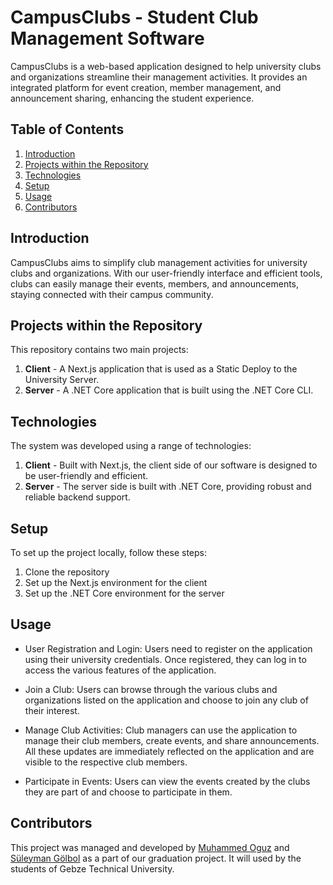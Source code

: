 # CampusClubs - Student Club Management Software

CampusClubs is a web-based application designed to help university clubs and organizations streamline their management activities. It provides an integrated platform for event creation, member management, and announcement sharing, enhancing the student experience.

## Table of Contents

1. [Introduction](#introduction)
2. [Projects within the Repository](#projects-within-the-repository)
3. [Technologies](#technologies)
4. [Setup](#setup)
5. [Usage](#usage)
6. [Contributors](#contributors)

## Introduction

CampusClubs aims to simplify club management activities for university clubs and organizations. With our user-friendly interface and efficient tools, clubs can easily manage their events, members, and announcements, staying connected with their campus community.

## Projects within the Repository

This repository contains two main projects:

1. **Client** - A Next.js application that is used as a Static Deploy to the University Server.
2. **Server** - A .NET Core application that is built using the .NET Core CLI.

## Technologies

The system was developed using a range of technologies:

1. **Client** - Built with Next.js, the client side of our software is designed to be user-friendly and efficient.
2. **Server** - The server side is built with .NET Core, providing robust and reliable backend support.

## Setup

To set up the project locally, follow these steps:

1. Clone the repository
2. Set up the Next.js environment for the client
3. Set up the .NET Core environment for the server

## Usage

- User Registration and Login: Users need to register on the application using their university credentials. Once registered, they can log in to access the various features of the application.
- Join a Club: Users can browse through the various clubs and organizations listed on the application and choose to join any club of their interest.
- Manage Club Activities: Club managers can use the application to manage their club members, create events, and share announcements. All these updates are immediately reflected on the application and are visible to the respective club members.

- Participate in Events: Users can view the events created by the clubs they are part of and choose to participate in them.

## Contributors

This project was managed and developed by [Muhammed Oguz](https://github.com/muhammedogz) and [Süleyman Gölbol](https://github.com/sglbl) as a part of our graduation project. It will used by the students of Gebze Technical University.
